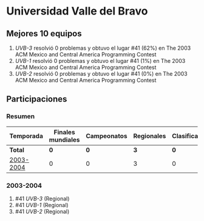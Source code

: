 ---
---

# Universidad Valle del Bravo

## Mejores 10 equipos

1. _UVB-3_ resolvió 0 problemas y obtuvo el lugar #41 (62%) en The 2003 ACM Mexico and Central America Programming Contest
1. _UVB-1_ resolvió 0 problemas y obtuvo el lugar #41 (1%) en The 2003 ACM Mexico and Central America Programming Contest
1. _UVB-2_ resolvió 0 problemas y obtuvo el lugar #41 (0%) en The 2003 ACM Mexico and Central America Programming Contest

## Participaciones

### Resumen

| Temporada | Finales mundiales | Campeonatos | Regionales | Clasificatorios | Equipos |
| --- | --- | --- | --- | --- | --- |
| **Total** | **0** | **0** | **3** | **0** | **3** |
| [2003-2004](#2003-2004) | 0 | 0 | 3 | 0 | 3 |

### 2003-2004

1. #41 _UVB-3_ (Regional)
1. #41 _UVB-1_ (Regional)
1. #41 _UVB-2_ (Regional)



